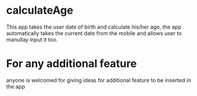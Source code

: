 # calculateAge
This app takes the user date of birth and calculate his/her age, the app automatically takes the current date from the  mobile and allows user to manullay input it too.

# For any additional feature
anyone is welcomed for giving ideas for additional feature to be inserted in the app
